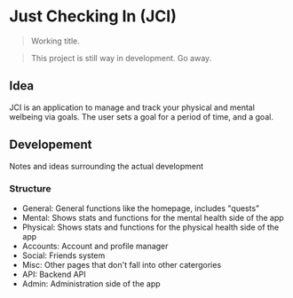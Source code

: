 # Just Checking In (JCI)
> Working title.

> This project is still way in development. Go away.

## Idea
JCI is an application to manage and track your physical and mental welbeing via goals.
The user sets a goal for a period of time, and a goal.

## Developement
Notes and ideas surrounding the actual development

### Structure
- General: General functions like the homepage, includes "quests"
- Mental: Shows stats and functions for the mental health side of the app
- Physical: Shows stats and functions for the physical health side of the app
- Accounts: Account and profile manager
- Social: Friends system
- Misc: Other pages that don't fall into other catergories
- API: Backend API
- Admin: Administration side of the app

